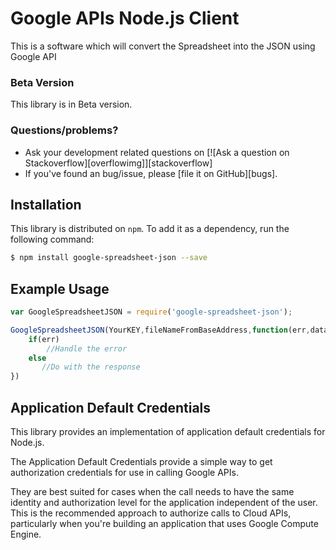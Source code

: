 # Google APIs Node.js Client


This is a software which will convert the Spreadsheet into the JSON using Google API
### Beta Version

This library is in Beta version.

### Questions/problems?

* Ask your development related questions on [![Ask a question on Stackoverflow][overflowimg]][stackoverflow]
* If you've found an bug/issue, please [file it on GitHub][bugs].

## Installation

This library is distributed on `npm`. To add it as a dependency,
run the following command:

``` sh
$ npm install google-spreadsheet-json --save
```



## Example Usage

``` js
var GoogleSpreadsheetJSON = require('google-spreadsheet-json');

GoogleSpreadsheetJSON(YourKEY,fileNameFromBaseAddress,function(err,data){
    if(err)
        //Handle the error
    else
       //Do with the response
})
```

## Application Default Credentials
This library provides an implementation of application default credentials for Node.js.

The Application Default Credentials provide a simple way to get authorization credentials for use
in calling Google APIs.

They are best suited for cases when the call needs to have the same identity and authorization
level for the application independent of the user. This is the recommended approach to authorize
calls to Cloud APIs, particularly when you're building an application that uses Google Compute
Engine.
